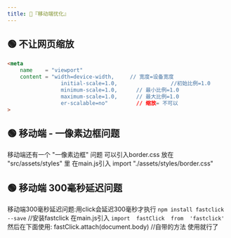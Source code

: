 ```yaml
---
title: 🍇『移动端优化』
---
```



## 🟢 不让网页缩放
```html
<meta
	name    = "viewport" 
	content = "width=device-width,     // 宽度=设备宽度
				 initial-scale=1.0,                 //初始比例=1.0
				 minimum-scale=1.0,      // 最小比例=1.0
				 maximum-scale=1.0,      // 最大比例=1.0
				 er-scalable=no"         // 缩放= 不可以
>
```   

## 🟢 移动端 - 一像素边框问题  
移动端还有一个  "一像素边框"  问题
可以引入border.css
放在 "src/assets/styles" 里
在main.js引入 import "./assets/styles/border.css"   

## 🟢 移动端 300毫秒延迟问题  
移动端300毫秒延迟问题:用click会延迟300毫秒才执行
`npm install fastclick --save`    //安装fastclick
在main.js引入 `import  fastClick  from  'fastclick'`
然后在下面使用: fastClick.attach(document.body)   //自带的方法 使用就行了